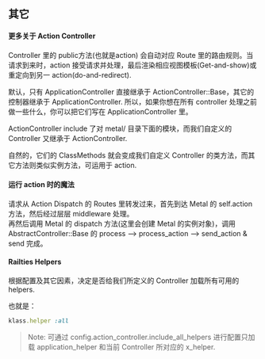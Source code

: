 ## 其它

#### 更多关于 Action Controller

Controller 里的 public方法(也就是action) 会自动对应 Route 里的路由规则。当请求到来时，action 接受请求并处理，最后渲染相应视图模板(Get-and-show)或重定向到另一 action(do-and-redirect).

默认，只有 ApplicationController 直接继承于 ActionController::Base，其它的控制器继承于 ApplicationController. 所以，如果你想在所有 controller 处理之前做一些什么，你可以把它们写在 ApplicationController 里。

ActionController include 了对 metal/ 目录下面的模块，而我们自定义的 Controller 又继承于 ActionController.

自然的，它们的 ClassMethods 就会变成我们自定义 Controller 的类方法，而其它方法则类似实例方法，可运用于 action.

#### 运行 action 时的魔法

请求从 Action Dispatch 的 Routes 里转发过来，首先到达 Metal 的 self.action 方法，然后经过层层 middleware 处理。<br>
再然后调用 Metal 的 dispatch 方法(这里会创建 Metal 的实例对象)，调用 AbstractController::Base 的 process --> process_action --> send_action & send 完成。

#### Railties Helpers

根据配置及其它因素，决定是否给我们所定义的 Controller 加载所有可用的 helpers.

也就是：

```ruby
klass.helper :all
```

> Note: 可通过 config.action_controller.include_all_helpers 进行配置只加载 application_helper 和当前 Controller 所对应的 x_helper.
